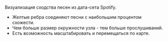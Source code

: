 Визуализация сходства песен из дата-сета Spotify.

- Желтые ребра соединяют песни с наибольшим процентом схожести.
- Чем больше размер окружности узла - тем больше прослушиваний.
- Есть возможность масштабировать и перемещаться по карте.
